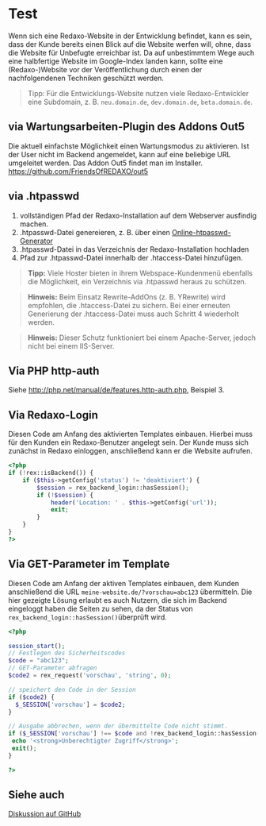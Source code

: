 # Test

Wenn sich eine Redaxo-Website in der Entwicklung befindet, kann es sein, dass der Kunde bereits einen Blick auf die Website werfen will, ohne, dass die Website für Unbefugte erreichbar ist. Da auf unbestimmtem Wege auch eine halbfertige Website im Google-Index landen kann, sollte eine (Redaxo-)Website vor der Veröffentlichung durch einen der nachfolgendenen Techniken geschützt werden.

> Tipp: Für die Entwicklungs-Website nutzen viele Redaxo-Entwickler eine Subdomain, z. B. `neu.domain.de`, `dev.domain.de`, `beta.domain.de`.

## via Wartungsarbeiten-Plugin des Addons Out5

Die aktuell einfachste Möglichkeit einen Wartungsmodus zu aktivieren. Ist der User nicht im Backend angemeldet, kann auf eine beliebige URL umgeleitet werden. Das Addon Out5 findet man im Installer.
https://github.com/FriendsOfREDAXO/out5


## via .htpasswd

1. vollständigen Pfad der Redaxo-Installation auf dem Webserver ausfindig machen.
2. .htpasswd-Datei genereieren, z. B. über einen [Online-htpasswd-Generator](http://www.htaccesstools.com/htpasswd-generator/)
3. .htpasswd-Datei in das Verzeichnis der Redaxo-Installation hochladen
4. Pfad zur .htpasswd-Datei innerhalb der .htaccess-Datei hinzufügen.

> **Tipp:** Viele Hoster bieten in ihrem Webspace-Kundenmenü ebenfalls die Möglichkeit, ein Verzeichnis via .htpasswd heraus zu schützen.

> **Hinweis:** Beim Einsatz Rewrite-AddOns (z. B. YRewrite) wird empfohlen, die .htaccess-Datei zu sichern. Bei einer erneuten Generierung der .htaccess-Datei muss auch Schritt 4 wiederholt werden.

> **Hinweis:** Dieser Schutz funktioniert bei einem Apache-Server, jedoch nicht bei einem IIS-Server.

## Via PHP http-auth

Siehe http://php.net/manual/de/features.http-auth.php, Beispiel 3.

## Via Redaxo-Login

Diesen Code am Anfang des aktivierten Templates einbauen. Hierbei muss für den Kunden ein Redaxo-Benutzer angelegt sein. Der Kunde muss sich zunächst in Redaxo einloggen, anschließend kann er die Website aufrufen.

```PHP
<?php
if (!rex::isBackend()) {
	if ($this->getConfig('status') != 'deaktiviert') {
		$session = rex_backend_login::hasSession();
		if (!$session) {
			header('Location: ' . $this->getConfig('url'));
			exit;
  		}
  	}
}
?>
```

## Via GET-Parameter im Template

Diesen Code am Anfang der aktiven Templates einbauen, dem Kunden anschließend die URL `meine-website.de/?vorschau=abc123` übermitteln.
Die hier gezeigte Lösung erlaubt es auch Nutzern, die sich im Backend eingeloggt haben die Seiten zu sehen, da der Status von `rex_backend_login::hasSession()`überprüft wird.

```PHP
<?php

session_start();
// Festlegen des Sicherheitscodes
$code = "abc123";
// GET-Parameter abfragen
$code2 = rex_request('vorschau', 'string', 0);

// speichert den Code in der Session
if ($code2) {
  $_SESSION['vorschau'] = $code2;
}

// Ausgabe abbrechen, wenn der übermittelte Code nicht stimmt.
if ($_SESSION['vorschau'] !== $code and !rex_backend_login::hasSession()) {
 echo '<strong>Unberechtigter Zugriff</strong>';
 exit();
}

?>
```

## Siehe auch

[Diskussion auf GitHub](https://github.com/FriendsOfREDAXO/tricks/issues/8)
